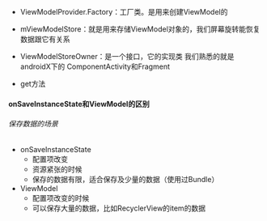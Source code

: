 - ViewModelProvider.Factory：工厂类。是用来创建ViewModel的
- mViewModelStore：就是用来存储ViewModel对象的，我们屏幕旋转能恢复数据跟它有关系
- ViewModelStoreOwner：是一个接口，它的实现类 我们熟悉的就是 androidX下的 ComponentActivity和Fragment



- get方法

#### onSaveInstanceState和ViewModel的区别

###### 保存数据的场景

- onSaveInstanceState
  - 配置项改变
  - 资源紧张的时候
  - 保存的数据有限，适合保存及少量的数据（使用过Bundle）
- ViewModel
  - 配置项改变的时候
  - 可以保存大量的数据，比如RecyclerView的item的数据